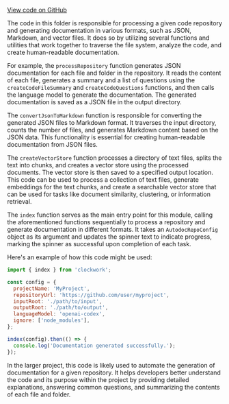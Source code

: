 [View code on GitHub](https://github.com/context-labs/autodoc/tree/master/.autodoc/docs/json/src/cli/commands)

The code in this folder is responsible for processing a given code repository and generating documentation in various formats, such as JSON, Markdown, and vector files. It does so by utilizing several functions and utilities that work together to traverse the file system, analyze the code, and create human-readable documentation.

For example, the `processRepository` function generates JSON documentation for each file and folder in the repository. It reads the content of each file, generates a summary and a list of questions using the `createCodeFileSummary` and `createCodeQuestions` functions, and then calls the language model to generate the documentation. The generated documentation is saved as a JSON file in the output directory.

The `convertJsonToMarkdown` function is responsible for converting the generated JSON files to Markdown format. It traverses the input directory, counts the number of files, and generates Markdown content based on the JSON data. This functionality is essential for creating human-readable documentation from JSON files.

The `createVectorStore` function processes a directory of text files, splits the text into chunks, and creates a vector store using the processed documents. The vector store is then saved to a specified output location. This code can be used to process a collection of text files, generate embeddings for the text chunks, and create a searchable vector store that can be used for tasks like document similarity, clustering, or information retrieval.

The `index` function serves as the main entry point for this module, calling the aforementioned functions sequentially to process a repository and generate documentation in different formats. It takes an `AutodocRepoConfig` object as its argument and updates the spinner text to indicate progress, marking the spinner as successful upon completion of each task.

Here's an example of how this code might be used:

```javascript
import { index } from 'clockwork';

const config = {
  projectName: 'MyProject',
  repositoryUrl: 'https://github.com/user/myproject',
  inputRoot: './path/to/input',
  outputRoot: './path/to/output',
  languageModel: 'openai-codex',
  ignore: ['node_modules'],
};

index(config).then(() => {
  console.log('Documentation generated successfully.');
});
```

In the larger project, this code is likely used to automate the generation of documentation for a given repository. It helps developers better understand the code and its purpose within the project by providing detailed explanations, answering common questions, and summarizing the contents of each file and folder.
